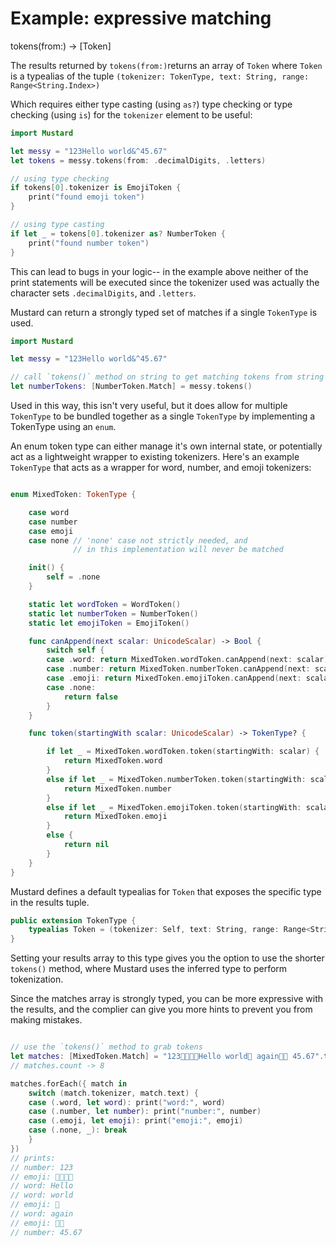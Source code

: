 # Example: expressive matching

tokens(from:) -> [Token]

The results returned by `tokens(from:)`returns an array of `Token` where `Token` is a typealias of the tuple  `(tokenizer: TokenType, text: String, range: Range<String.Index>)`

Which requires either type casting (using `as?`) type checking  or type checking (using `is`) for the `tokenizer` element to be useful:

````Swift
import Mustard

let messy = "123Hello world&^45.67"
let tokens = messy.tokens(from: .decimalDigits, .letters)

// using type checking
if tokens[0].tokenizer is EmojiToken {
    print("found emoji token")
}

// using type casting
if let _ = tokens[0].tokenizer as? NumberToken {
    print("found number token")
}

````

This can lead to bugs in your logic-- in the example above neither of the print statements will be executed since the tokenizer used was actually the character sets `.decimalDigits`, and `.letters`.

Mustard can return a strongly typed set of matches if a single `TokenType` is used.

````Swift
import Mustard

let messy = "123Hello world&^45.67"

// call `tokens()` method on string to get matching tokens from string
let numberTokens: [NumberToken.Match] = messy.tokens()

````

Used in this way, this isn't very useful, but it does allow for multiple `TokenType` to be bundled together as a single `TokenType` by implementing a TokenType using an `enum`.

An enum token type can either manage it's own internal state, or potentially act as a lightweight wrapper to existing tokenizers.
Here's an example `TokenType` that acts as a wrapper for word, number, and emoji tokenizers:

````Swift

enum MixedToken: TokenType {

    case word
    case number
    case emoji
    case none // 'none' case not strictly needed, and
              // in this implementation will never be matched

    init() {
        self = .none
    }

    static let wordToken = WordToken()
    static let numberToken = NumberToken()
    static let emojiToken = EmojiToken()

    func canAppend(next scalar: UnicodeScalar) -> Bool {
        switch self {
        case .word: return MixedToken.wordToken.canAppend(next: scalar)
        case .number: return MixedToken.numberToken.canAppend(next: scalar)
        case .emoji: return MixedToken.emojiToken.canAppend(next: scalar)
        case .none:
            return false
        }
    }

    func token(startingWith scalar: UnicodeScalar) -> TokenType? {

        if let _ = MixedToken.wordToken.token(startingWith: scalar) {
            return MixedToken.word
        }
        else if let _ = MixedToken.numberToken.token(startingWith: scalar) {
            return MixedToken.number
        }
        else if let _ = MixedToken.emojiToken.token(startingWith: scalar) {
            return MixedToken.emoji
        }
        else {
            return nil
        }
    }
}
````

Mustard defines a default typealias for `Token` that exposes the specific type in the
results tuple.

````Swift
public extension TokenType {
    typealias Token = (tokenizer: Self, text: String, range: Range<String.Index>)
}
````

Setting your results array to this type gives you the option to use the shorter `tokens()` method,
where Mustard uses the inferred type to perform tokenization.

Since the matches array is strongly typed, you can be more expressive with the results, and the
complier can give you more hints to prevent you from making mistakes.

````Swift

// use the `tokens()` method to grab tokens
let matches: [MixedToken.Match] = "123👩‍👩‍👦‍👦Hello world👶 again👶🏿 45.67".tokens()
// matches.count -> 8

matches.forEach({ match in
    switch (match.tokenizer, match.text) {
    case (.word, let word): print("word:", word)
    case (.number, let number): print("number:", number)
    case (.emoji, let emoji): print("emoji:", emoji)
    case (.none, _): break
    }
})
// prints:
// number: 123
// emoji: 👩‍👩‍👦‍👦
// word: Hello
// word: world
// emoji: 👶
// word: again
// emoji: 👶🏿
// number: 45.67
````
